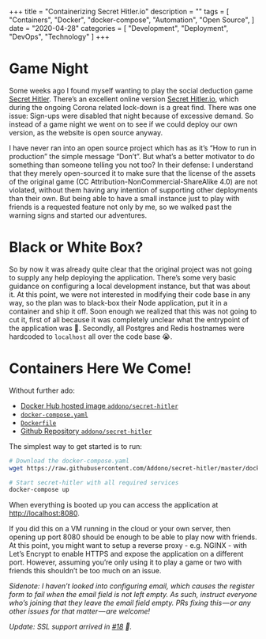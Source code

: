 +++
title = "Containerizing Secret Hitler.io"
description = ""
tags = [
    "Containers",
    "Docker",
    "docker-compose",
    "Automation",
			    "Open Source",
]
date = "2020-04-28"
categories = [
    "Development",
    "Deployment",
    "DevOps",
    "Technology"
]
+++
# Game Night
Some weeks ago I found myself wanting to play the social deduction game [Secret Hitler](https://www.secrethitler.com). There’s an excellent online version [Secret Hitler.io](https://secrethitler.io), which during the ongoing Corona related lock-down is a great find. There was one issue: Sign-ups were disabled that night because of excessive demand. So instead of a game night we went on to see if we could deploy our own version, as the website is open source anyway.

I have never ran into an open source project which has as it’s “How to run in production” the simple message “Don’t”. But what’s a better motivator to do something than someone telling you not too? In their defense: I understand that they merely open-sourced it to make sure that the license of the assets of the original game (CC Attribution-NonCommercial-ShareAlike 4.0) are not violated, without them having any intention of supporting other deployments than their own. But being able to have a small instance just to play with friends is a requested feature not only by me, so we walked past the warning signs and started our adventures.

# Black or White Box?
So by now it was already quite clear that the original project was not going to supply any help deploying the application. There’s some very basic guidance on configuring a local development instance, but that was about it. At this point, we were not interested in modifying their code base in any way, so the plan was to black-box their Node application, put it in a container and ship it off. Soon enough we realized that this was not going to cut it, first of all because it was completely unclear what the entrypoint of the application was 🧐. Secondly, all Postgres and Redis hostnames were hardcoded to `localhost` all over the code base 😭. 

# Containers Here We Come!

Without further ado:
 * [Docker Hub hosted image `addono/secret-hitler`](https://hub.docker.com/r/addono/secret-hitler)
 * [`docker-compose.yaml`](https://raw.githubusercontent.com/Addono/secret-hitler/master/docker-compose.yaml)
 * [`Dockerfile` ](https://raw.githubusercontent.com/Addono/secret-hitler/master/Dockerfile)
 * [Github Repository `addono/secret-hitler`](https://github.com/Addono/secret-hitler)

The simplest way to get started is to run:
```bash
# Download the docker-compose.yaml
wget https://raw.githubusercontent.com/Addono/secret-hitler/master/docker-compose.yaml

# Start secret-hitler with all required services
docker-compose up 
```

When everything is booted up you can access the application at [http://localhost:8080](http://localhost:8080).

If you did this on a VM running in the cloud or your own server, then opening up port 8080 should be enough to be able to play now with friends. At this point, you might want to setup a reverse proxy - e.g. NGINX - with Let’s Encrypt to enable HTTPS and expose the application on a different port. However, assuming you’re only using it to play a game or two with friends this shouldn’t be too much on an issue. 

*_Sidenote: I haven’t looked into configuring email, which causes the register form to fail when the email field is not left empty. As such, instruct everyone who’s joining that they leave the email field empty. PRs fixing this — or any other issues for that matter — are welcome!_*

_Update: SSL support arrived in [#18](https://github.com/Addono/secret-hitler/pull/18) 🎉._
